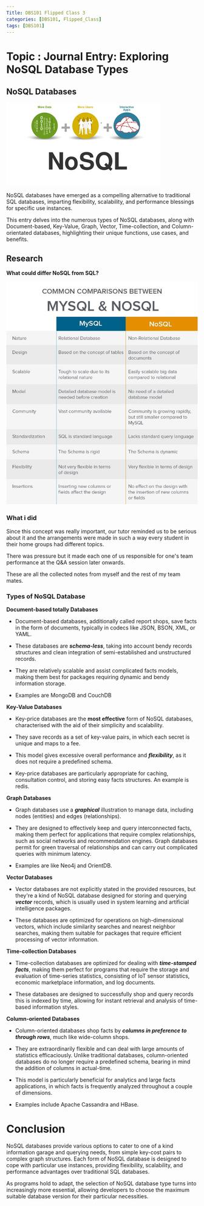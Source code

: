 ```yaml
---
Title: DBS101 Flipped Class 3
categories: [DBS101, Flipped_Class]
tags: [DBS101]
---
```


# Topic : Journal Entry: Exploring NoSQL Database Types

## NoSQL Databases

![Alt text](../assets/img/nosql.jpeg)

NoSQL databases have emerged as a compelling alternative to traditional SQL databases, imparting flexibility, scalability, and performance blessings for specific use instances. 

This entry delves into the numerous types of NoSQL databases, along with Document-based, Key-Value, Graph, Vector, Time-collection, and Column-orientated databases, highlighting their unique functions, use cases, and benefits.

## Research

**What could differ NoSQL from SQL?**

![Alt text](../assets/img/0_BWL5BJk7bk16kOn2.jpg)

### What i did
Since this concept was really important, our tutor reminded us to be serious about it and the arrangements were made in such a way every student in their home groups had different topics.

There was pressure but it made each one of us responsible for one's team performance at the Q&A session later onwards.

These are all the collected notes from myself and the rest of my team mates.

### Types of NoSQL Database

**Document-based totally Databases**

* Document-based databases, additionally called report shops, save facts in the form of documents, typically in codecs like JSON, BSON, XML, or YAML. 

* These databases are ***schema-less***, taking into account bendy records structures and clean integration of semi-established and unstructured records. 

* They are relatively scalable and assist complicated facts models, making them best for packages requiring dynamic and bendy information storage. 

* Examples are MongoDB and CouchDB 

**Key-Value Databases**

* Key-price databases are the **most effective** form of NoSQL databases, characterised with the aid of their simplicity and scalability. 

* They save records as a set of key-value pairs, in which each secret is unique and maps to a fee. 

* This model gives excessive overall performance and ***flexibility***, as it does not require a predefined schema. 

* Key-price databases are particularly appropriate for caching, consultation control, and storing easy facts structures. An example is redis.

**Graph Databases**

* Graph databases use a ***graphical*** illustration to manage data, including nodes (entities) and edges (relationships). 

* They are designed to effectively keep and query interconnected facts, making them perfect for applications that require complex relationships, such as social networks and recommendation engines. Graph databases permit for green traversal of relationships and can carry out complicated queries with minimum latency.

* Examples are like Neo4j and OrientDB.

**Vector Databases**

* Vector databases are not explicitly stated in the provided resources, but they're a kind of NoSQL database designed for storing and querying ***vector*** records, which is usually used in system learning and artificial intelligence packages. 

* These databases are optimized for operations on high-dimensional vectors, which include similarity searches and nearest neighbor searches, making them suitable for packages that require efficient processing of vector information.

**Time-collection Databases**

* Time-collection databases are optimized for dealing with ***time-stamped facts***, making them perfect for programs that require the storage and evaluation of time-series statistics, consisting of IoT sensor statistics, economic marketplace information, and log documents. 

* These databases are designed to successfully shop and query records this is indexed by time, allowing for instant retrieval and analysis of time-based information styles.

**Column-oriented Databases**

* Column-oriented databases shop facts by ***columns in preference to through rows***, much like wide-column shops. 

* They are extraordinarily flexible and can deal with large amounts of statistics efficaciously. Unlike traditional databases, column-oriented databases do no longer require a predefined schema, bearing in mind the addition of columns in actual-time. 

* This model is particularly beneficial for analytics and large facts applications, in which facts is frequently analyzed throughout a couple of dimensions. 

* Examples include Apache Cassandra and HBase.

# Conclusion

NoSQL databases provide various options to cater to one of a kind information garage and querying needs, from simple key-cost pairs to complex graph structures. Each form of NoSQL database is designed to cope with particular use instances, providing flexibility, scalability, and performance advantages over traditional SQL databases. 

As programs hold to adapt, the selection of NoSQL database type turns into increasingly more essential, allowing developers to choose the maximum suitable database version for their particular necessities.